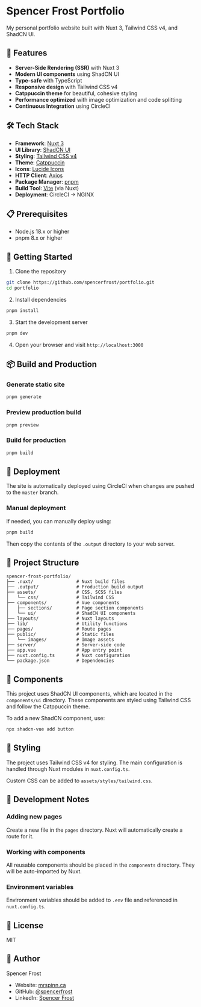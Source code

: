 # Spencer Frost Portfolio

My personal portfolio website built with Nuxt 3, Tailwind CSS v4, and ShadCN UI.

## 🚀 Features

- **Server-Side Rendering (SSR)** with Nuxt 3
- **Modern UI components** using ShadCN UI
- **Type-safe** with TypeScript
- **Responsive design** with Tailwind CSS v4
- **Catppuccin theme** for beautiful, cohesive styling
- **Performance optimized** with image optimization and code splitting
- **Continuous Integration** using CircleCI

## 🛠️ Tech Stack

- **Framework**: [Nuxt 3](https://nuxt.com/)
- **UI Library**: [ShadCN UI](https://ui.shadcn.com/)
- **Styling**: [Tailwind CSS v4](https://tailwindcss.com/)
- **Theme**: [Catppuccin](https://github.com/catppuccin/tailwindcss)
- **Icons**: [Lucide Icons](https://lucide.dev/)
- **HTTP Client**: [Axios](https://axios-http.com/)
- **Package Manager**: [pnpm](https://pnpm.io/)
- **Build Tool**: [Vite](https://vitejs.dev/) (via Nuxt)
- **Deployment**: CircleCI → NGINX

## 📋 Prerequisites

- Node.js 18.x or higher
- pnpm 8.x or higher

## 🚦 Getting Started

1. Clone the repository

  ```bash
  git clone https://github.com/spencerfrost/portfolio.git
  cd portfolio
  ```

2. Install dependencies

  ```bash
  pnpm install
  ```

3. Start the development server

  ```bash
  pnpm dev
  ```

4. Open your browser and visit `http://localhost:3000`

## 📦 Build and Production

### Generate static site

```bash
pnpm generate
```

### Preview production build

```bash
pnpm preview
```

### Build for production

```bash
pnpm build
```

## 🚢 Deployment

The site is automatically deployed using CircleCI when changes are pushed to the `master` branch.

### Manual deployment

If needed, you can manually deploy using:

```bash
pnpm build
```

Then copy the contents of the `.output` directory to your web server.

## 📁 Project Structure

```
spencer-frost-portfolio/
├── .nuxt/                # Nuxt build files
├── .output/              # Production build output
├── assets/               # CSS, SCSS files
│   └── css/              # Tailwind CSS
├── components/           # Vue components
│   ├── sections/         # Page section components
│   └── ui/               # ShadCN UI components
├── layouts/              # Nuxt layouts
├── lib/                  # Utility functions
├── pages/                # Route pages
├── public/               # Static files
│   └── images/           # Image assets
├── server/               # Server-side code
├── app.vue               # App entry point
├── nuxt.config.ts        # Nuxt configuration
└── package.json          # Dependencies
```

## 🧩 Components

This project uses ShadCN UI components, which are located in the `components/ui` directory. These components are styled using Tailwind CSS and follow the Catppuccin theme.

To add a new ShadCN component, use:

```bash
npx shadcn-vue add button
```

## 🎨 Styling

The project uses Tailwind CSS v4 for styling. The main configuration is handled through Nuxt modules in `nuxt.config.ts`.

Custom CSS can be added to `assets/styles/tailwind.css`.

## 🧪 Development Notes

### Adding new pages

Create a new file in the `pages` directory. Nuxt will automatically create a route for it.

### Working with components

All reusable components should be placed in the `components` directory. They will be auto-imported by Nuxt.

### Environment variables

Environment variables should be added to `.env` file and referenced in `nuxt.config.ts`.

## 📝 License

MIT

## 👤 Author

Spencer Frost

- Website: [mrspinn.ca](https://www.mrspinn.ca)
- GitHub: [@spencerfrost](https://github.com/spencerfrost)
- LinkedIn: [Spencer Frost](https://www.linkedin.com/in/spencer-frost-40405463/)
